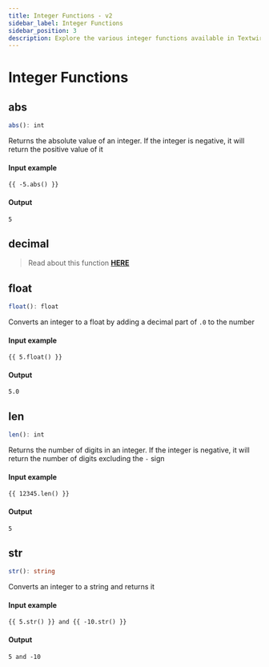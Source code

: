 ```yaml
---
title: Integer Functions - v2
sidebar_label: Integer Functions
sidebar_position: 3
description: Explore the various integer functions available in Textwire
---
```


# Integer Functions
## abs
```ts
abs(): int
```

Returns the absolute value of an integer. If the integer is negative, it will return the positive value of it

#### Input example
```textwire
{{ -5.abs() }}
```

#### Output
```textwire
5
```

## decimal
> Read about this function **[HERE](/docs/v2/functions/str#decimal)**

## float
```ts
float(): float
```

Converts an integer to a float by adding a decimal part of `.0` to the number

#### Input example
```textwire
{{ 5.float() }}
```

#### Output
```textwire
5.0
```

## len
```ts
len(): int
```

Returns the number of digits in an integer. If the integer is negative, it will return the number of digits excluding the `-` sign

#### Input example
```textwire
{{ 12345.len() }}
```

#### Output
```textwire
5
```

## str
```ts
str(): string
```

Converts an integer to a string and returns it

#### Input example
```textwire
{{ 5.str() }} and {{ -10.str() }}
```

#### Output
```textwire
5 and -10
```